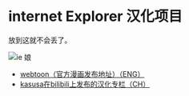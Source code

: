 # internet Explorer 汉化项目
放到这就不会丢了。

![ie 娘](http://ww1.sinaimg.cn/large/0083vuQJly1gblmhki5zhj3074072juh.jpg)

* [webtoon（官方漫画发布地址）（ENG）](https://www.webtoons.com/en/challenge/internet-explorer/list?title_no=219164)
* [kasusa在bilibili上发布的汉化专栏（CH）](https://member.bilibili.com/v2#/text-read-list?id=163972)
